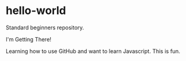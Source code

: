 # hello-world
Standard beginners repository.

I'm Getting There!

Learning how to use GitHub and want to learn Javascript. This is fun. 
